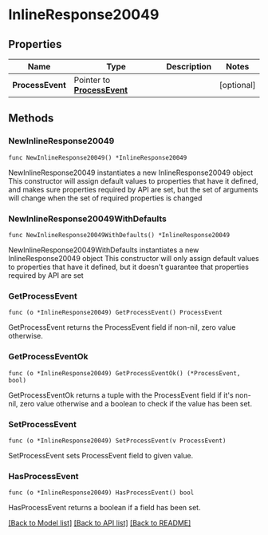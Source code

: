 # InlineResponse20049

## Properties

Name | Type | Description | Notes
------------ | ------------- | ------------- | -------------
**ProcessEvent** | Pointer to [**ProcessEvent**](processEvent.md) |  | [optional] 

## Methods

### NewInlineResponse20049

`func NewInlineResponse20049() *InlineResponse20049`

NewInlineResponse20049 instantiates a new InlineResponse20049 object
This constructor will assign default values to properties that have it defined,
and makes sure properties required by API are set, but the set of arguments
will change when the set of required properties is changed

### NewInlineResponse20049WithDefaults

`func NewInlineResponse20049WithDefaults() *InlineResponse20049`

NewInlineResponse20049WithDefaults instantiates a new InlineResponse20049 object
This constructor will only assign default values to properties that have it defined,
but it doesn't guarantee that properties required by API are set

### GetProcessEvent

`func (o *InlineResponse20049) GetProcessEvent() ProcessEvent`

GetProcessEvent returns the ProcessEvent field if non-nil, zero value otherwise.

### GetProcessEventOk

`func (o *InlineResponse20049) GetProcessEventOk() (*ProcessEvent, bool)`

GetProcessEventOk returns a tuple with the ProcessEvent field if it's non-nil, zero value otherwise
and a boolean to check if the value has been set.

### SetProcessEvent

`func (o *InlineResponse20049) SetProcessEvent(v ProcessEvent)`

SetProcessEvent sets ProcessEvent field to given value.

### HasProcessEvent

`func (o *InlineResponse20049) HasProcessEvent() bool`

HasProcessEvent returns a boolean if a field has been set.


[[Back to Model list]](../README.md#documentation-for-models) [[Back to API list]](../README.md#documentation-for-api-endpoints) [[Back to README]](../README.md)


